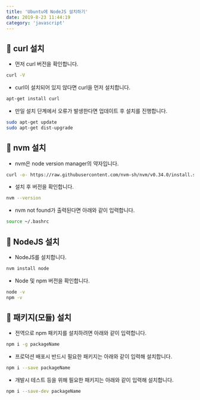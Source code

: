 ```yaml
---
title: 'Ubuntu에 NodeJS 설치하기'
date: 2019-8-23 11:44:19
category: 'javascript'
---
```


## 📁 curl 설치

-   먼저 curl 버전을 확인합니다.

```bash
curl -V
```

-   curl이 설치되어 있지 않다면 curl을 먼저 설치합니다.

```bash
apt-get install curl
```

-   만일 설치 단계에서 오류가 발생한다면 업데이트 후 설치를 진행합니다.

```bash
sudo apt-get update
sudo apt-get dist-upgrade
```

## 📁 nvm 설치

-   nvm은 node version manager의 약자입니다.

```bash
curl -o- https://raw.githubusercontent.com/nvm-sh/nvm/v0.34.0/install.sh | bash
```

-   설치 후 버전을 확인합니다.

```bash
nvm --version
```

-   nvm not found가 출력된다면 아래와 같이 입력합니다.

```bash
source ~/.bashrc
```

## 📁 NodeJS 설치

-   NodeJS를 설치합니다.

```bash
nvm install node
```

-   Node 및 npm 버전을 확인합니다.

```bash
node -v
npm -v
```

## 📁 패키지(모듈) 설치

-   전역으로 npm 패키지를 설치하려면 아래와 같이 입력합니다.

```bash
npm i -g packageName
```

-   프로덕션 배포시 반드시 필요한 패키지는 아래와 같이 입력해 설치합니다.

```bash
npm i --save packageName
```

-   개발시 테스트 등을 위해 필요한 패키지는 아래와 같이 입력해 설치합니다.

```bash
npm i --save-dev packageName
```
